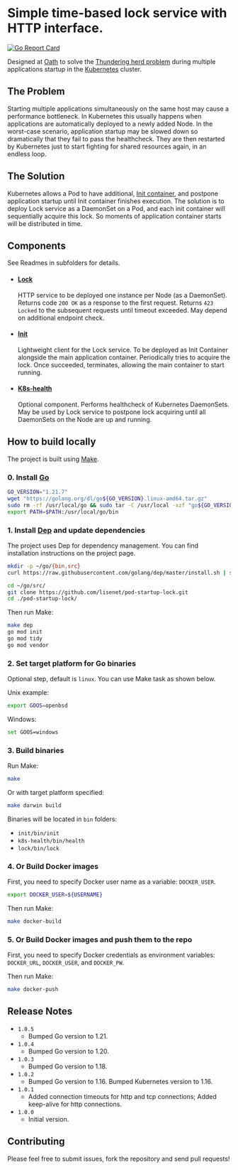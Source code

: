 # Simple time-based lock service with HTTP interface.

[![Go Report Card](https://goreportcard.com/badge/github.com/lisenet/pod-startup-lock)](https://goreportcard.com/report/github.com/lisenet/pod-startup-lock)

Designed at [Oath](https://www.oath.com) to solve the [Thundering herd problem](https://en.wikipedia.org/wiki/Thundering_herd_problem) during multiple applications startup in the [Kubernetes](https://kubernetes.io) cluster. 

## The Problem

Starting multiple applications simultaneously on the same host may cause a performance bottleneck.
In Kubernetes this usually happens when applications are automatically deployed to a newly added Node.
In the worst-case scenario, application startup may be slowed down so dramatically that they fail to pass the healthcheck. 
They are then restarted by Kubernetes just to start fighting for shared resources again, in an endless loop.

## The Solution

Kubernetes allows a Pod to have additional, [Init container](https://kubernetes.io/docs/concepts/workloads/pods/init-containers/#examples),
and postpone application startup until Init container finishes execution.
The solution is to deploy Lock service as a DaemonSet on a Pod, and each init container will sequentially acquire this lock.
So moments of application container starts will be distributed in time.

## Components

See Readmes in subfolders for details.

* #### [Lock](lock/README.md)
  HTTP service to be deployed one instance per Node (as a DaemonSet).
  Returns code `200 OK` as a response to the first request.
  Returns `423 Locked` to the subsequent requests until timeout exceeded.
  May depend on additional endpoint check.
  
* #### [Init](init/README.md)
  Lightweight client for the Lock service. To be deployed as Init Container alongside the main application container.
  Periodically tries to acquire the lock. Once succeeded, terminates, allowing the main container to start running.
  
* #### [K8s-health](k8s-health/README.md)
  Optional component. Performs healthcheck of Kubernetes DaemonSets.
  May be used by Lock service to postpone lock acquiring until all DaemonSets on the Node are up and running.

## How to build locally

The project is built using [Make](https://www.gnu.org/software/make/).

### 0. Install [Go](https://golang.org/dl/)

```bash
GO_VERSION="1.21.7"
wget "https://golang.org/dl/go${GO_VERSION}.linux-amd64.tar.gz"
sudo rm -rf /usr/local/go && sudo tar -C /usr/local -xzf "go${GO_VERSION}.linux-amd64.tar.gz"
export PATH=$PATH:/usr/local/go/bin
```

### 1. Install [Dep](https://golang.github.io/dep) and update dependencies

The project uses Dep for dependency management. You can find installation instructions on the project page.

```bash
mkdir -p ~/go/{bin,src}
curl https://raw.githubusercontent.com/golang/dep/master/install.sh | sh
```

```bash
cd ~/go/src/
git clone https://github.com/lisenet/pod-startup-lock.git
cd ./pod-startup-lock/
```

Then run Make: 

```bash
make dep
go mod init
go mod tidy
go mod vendor
```

### 2. Set target platform for Go binaries

Optional step, default is `linux`. You can use Make task as shown below.

Unix example:

```bash
export GOOS=openbsd
```

Windows:

```bash
set GOOS=windows
```

### 3. Build binaries

Run Make:

```bash
make
```

Or with target platform specified: 

```bash
make darwin build
```

Binaries will be located in `bin` folders:
* `init/bin/init`
* `k8s-health/bin/health`
* `lock/bin/lock`

### 4. Or Build Docker images

First, you need to specify Docker user name as a variable: `DOCKER_USER`.

```bash
export DOCKER_USER=${USERNAME}
```

Then run Make:

```bash
make docker-build
```

### 5. Or Build Docker images and push them to the repo

First, you need to specify Docker credentials as environment variables: `DOCKER_URL`, `DOCKER_USER`, and `DOCKER_PW`.

Then run Make:

```bash
make docker-push
```

## Release Notes

* `1.0.5`
    - Bumped Go version to 1.21.
* `1.0.4`
    - Bumped Go version to 1.20.
* `1.0.3`
    - Bumped Go version to 1.18.
* `1.0.2`
    - Bumped Go version to 1.16. Bumped Kubernetes version to 1.16.
* `1.0.1`
    - Added connection timeouts for http and tcp connections; Added keep-alive for http connections. 
* `1.0.0`
    - Initial version.
    
## Contributing

Please feel free to submit issues, fork the repository and send pull requests!
